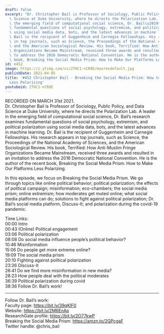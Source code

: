 ```yaml
---
draft: false
excerpt: "Dr. Christopher Bail is Professor of Sociology, Public Policy, and Data\
  \ Science at Duke University, where he directs the Polarization Lab. A leader in\
  \ the emerging field of computational social science, Dr. Bail\u2019s research examines\
  \ fundamental questions of social psychology, extremism, and political polarization\
  \ using social media data, bots, and the latest advances in machine learning. Dr.\
  \ Bail is the recipient of Guggenheim and Carnegie Fellowships. His research appears\
  \ in top journals, such as Science, the Proceedings of the National Academy of Sciences,\
  \ and the American Sociological Review. His book, Terrified: How Anti-Muslim Fringe\
  \ Organizations Became Mainstream, received three awards and resulted in an invitation\
  \ to address the 2016 Democratic National Convention. He is the author of the recent\
  \ book, Breaking the Social Media Prism: How to Make Our Platforms Less Polarizing."
id: e452
image: https://i.ytimg.com/vi/2THC1-nCR0E/maxresdefault.jpg
publishDate: 2021-04-05
title: '#452 Christopher Bail - Breaking the Social Media Prism: How to Make Our Platforms
  Less Polarizing'
youtubeid: 2THC1-nCR0E
---
```

RECORDED ON MARCH 31st 2021.  
Dr. Christopher Bail is Professor of Sociology, Public Policy, and Data Science at Duke University, where he directs the Polarization Lab. A leader in the emerging field of computational social science, Dr. Bail’s research examines fundamental questions of social psychology, extremism, and political polarization using social media data, bots, and the latest advances in machine learning. Dr. Bail is the recipient of Guggenheim and Carnegie Fellowships. His research appears in top journals, such as Science, the Proceedings of the National Academy of Sciences, and the American Sociological Review. His book, Terrified: How Anti-Muslim Fringe Organizations Became Mainstream, received three awards and resulted in an invitation to address the 2016 Democratic National Convention. He is the author of the recent book, Breaking the Social Media Prism: How to Make Our Platforms Less Polarizing.

In this episode, we focus on Breaking the Social Media Prism. We go through topics like online political behavior; political polarization; the effects of political campaign; misinformation; eco-chambers; the social media prism; online extremism; how moderates get muted online; what social media platforms can do; solutions to fight against political polarization; Dr. Bail’s social media platform, Discuss-It; and polarization during the covid-19 pandemic.

Time Links:  
00:00 Intro  
00:43  (Online) Political engagement  
03:06  Political polarization  
08:08  Do social media influence people’s political behavior?  
10:46  Misinformation  
15:06  Do people get more extreme online?  
19:09  The social media prism  
20:10  Fighting against political polarization  
23:26  Discuss-It  
26:41  Do we find more misinformation in new media?  
28:23  How people deal with the political moderates  
36:39  Political polarization during covid  
38:36  Follow Dr. Bail’s work!

---

Follow Dr. Bail’s work:  
Faculty page: https://bit.ly/39qKlF0  
Website: https://bit.ly/2M6EnAp  
ResearchGate profile: https://bit.ly/2O77kwP  
Breaking the Social Media Prism: https://amzn.to/2QPcgaF  
Twitter handle: @chris_bail
